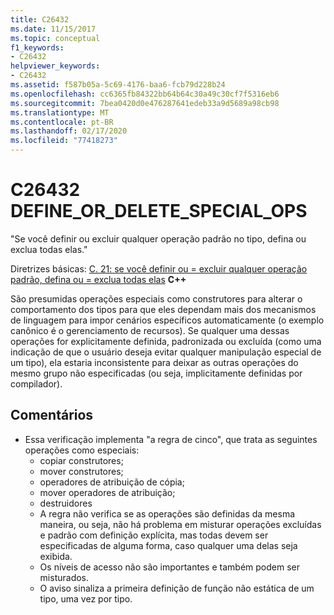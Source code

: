 ```yaml
---
title: C26432
ms.date: 11/15/2017
ms.topic: conceptual
f1_keywords:
- C26432
helpviewer_keywords:
- C26432
ms.assetid: f587b05a-5c69-4176-baa6-fcb79d228b24
ms.openlocfilehash: cc6365fb84322bb64b64c30a49c30cf7f5316eb6
ms.sourcegitcommit: 7bea0420d0e476287641edeb33a9d5689a98cb98
ms.translationtype: MT
ms.contentlocale: pt-BR
ms.lasthandoff: 02/17/2020
ms.locfileid: "77418273"
---
```

# <a name="c26432-define_or_delete_special_ops"></a>C26432 DEFINE_OR_DELETE_SPECIAL_OPS
"Se você definir ou excluir qualquer operação padrão no tipo, defina ou exclua todas elas."

Diretrizes básicas: [C. 21: se você definir ou = excluir qualquer operação padrão, defina ou = exclua todas elas](https://isocpp.github.io/CppCoreGuidelines/CppCoreGuidelines#c21-if-you-define-or-delete-any-default-operation-define-or-delete-them-all) **C++**

São presumidas operações especiais como construtores para alterar o comportamento dos tipos para que eles dependam mais dos mecanismos de linguagem para impor cenários específicos automaticamente (o exemplo canônico é o gerenciamento de recursos). Se qualquer uma dessas operações for explicitamente definida, padronizada ou excluída (como uma indicação de que o usuário deseja evitar qualquer manipulação especial de um tipo), ela estaria inconsistente para deixar as outras operações do mesmo grupo não especificadas (ou seja, implicitamente definidas por compilador).

## <a name="remarks"></a>Comentários
- Essa verificação implementa "a regra de cinco", que trata as seguintes operações como especiais:
  - copiar construtores;
  - mover construtores;
  - operadores de atribuição de cópia;
  - mover operadores de atribuição;
  - destruidores
  - A regra não verifica se as operações são definidas da mesma maneira, ou seja, não há problema em misturar operações excluídas e padrão com definição explícita, mas todas devem ser especificadas de alguma forma, caso qualquer uma delas seja exibida.
  - Os níveis de acesso não são importantes e também podem ser misturados.
  - O aviso sinaliza a primeira definição de função não estática de um tipo, uma vez por tipo.
